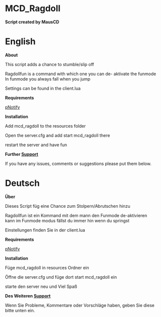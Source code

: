 # MCD_Ragdoll

**Script created by MausCD**


# English

**About**

This script adds a chance to stumble/slip off

 Ragdollfun is a command with which one you can de- aktivate the funmode
 In funmode you always fall when you jump

 Settings can be found in the client.lua
 
 **Requirements**
 
 [pNotify](https://github.com/Nick78111/pNotify)

 **Installation**

Add mcd_ragdoll to the resources folder

Open the server.cfg and add start mcd_ragdoll there

restart the server and have fun

**Further [Support](https://discord.gg/REYxXaJJsU)**

If you have any issues, comments or suggestions please put them below.



# Deutsch

**Über**

Dieses Script füg eine Chance zum Stolpern/Abrutschen hinzu

 Ragdollfun ist ein Kommand mit dem mann den Funmode de-aktivieren kann
 im Funmode modus fällst du immer hin wenn du springst

Einstellungen finden Sie in der client.lua

**Requirements**

 [pNotify](https://github.com/Nick78111/pNotify)


**Installation**

Füge mcd_ragdoll in resources Ordner ein

Öffne die server.cfg und füge dort     start mcd_ragdoll   ein

starte den server neu und Viel Spaß

**Des Weiteren [Support](https://discord.gg/REYxXaJJsU)**

Wenn Sie Probleme, Kommentare oder Vorschläge haben, geben Sie diese bitte unten ein.